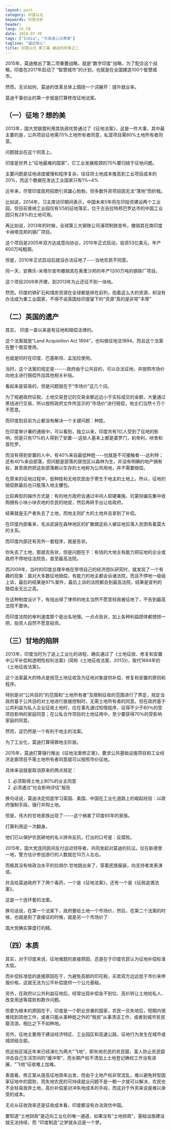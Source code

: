```yaml
---
layout: post
category: 印度以北
keywords: 时政分析
header:
lang: zh_CN 
date: 2018-07-30
tags: ["India", "大英良心汉弗莱"]
tagline: "逼近核心"
title: 印度以北 第三篇 被迫的改革之二
---
```


2015年，莫迪推出了第二项重要战略，就是“数字印度”战略，为了配合这个战略，印度在2017年启动了 “智慧城市”的计划，也就是在全国建造100个智慧城市。

然而，无论如何，莫迪的改革总体上围绕一个词展开：提升就业率。

莫迪干事创业的第一步就是打算修改征地法案。

## （一）征地？想的美

2013年，国大党联盟利用其执政优势通过了《征地法案》，这是一件大事，其中最主要的是，公共项目征地需70%土地所有者同意，私营项目需80%土地所有者同意。

问题就出在这个同意上。

印度是世界上“征地最难的国家”，它工业发展瓶颈的70%要归结于征地问题。

主要问题是征地进度缓慢和程序复杂，往往将土地成本推高到工业项目成本的20%，而这个数据在发达工业国家只有1%~4%

近年来，尽管印度政府招商引资雄心勃勃，但多数外资项目因无法“落地”而折戟。

比如说，2014年，习主席访印期间表示，中国未来5年将在印投资建设两个工业园，但目前普纳工业园仅有1/5的征地落实，位于古吉拉特邦巴罗达市的中国工业园只有28%的土地可用。

再比如说，2013年的时候，全球第三大钢铁公司浦项制铁宣布，撤销其在南印度卡纳塔克邦的钢厂项目。

这个项目是2005年双方达成意向协议，2010年正式启动，投资53亿美元，年产600万吨粗钢。

但是，2010年正式启动后就没办法征地了----当地农民不同意。

同一天，安赛乐-米塔尔宣布撤销其在奥里沙邦的年产1200万吨的钢铁厂项目。

这个项目2006年开建，到2013年为止还征不到一块地。

然而，印度的铁矿石和煤炭资源在全球都是排在前列，抱着这么大的资源，却没有办法成为重工业国家，不得不说英国给印度留下的“资源”真的是非常“丰厚”

## （二）英国的遗产

其实， 印度一直以来是有征地和赔偿法律的。

这个法案就是“Land Acquisition Act 1894”，也叫做征地法1894，而且这个法案在整个南亚使用。

也就是同时在印度、巴基斯坦、孟加拉使用。

当时，这个法案的规定是------政府由于公共目的，可以合法征地，并按照市场价向地主进行赔偿外加其他相关补贴。

看起来是容易的，但是问题就在于“市场价”这几个词。

为了规避政府征税，土地交易登记的交易金额远远小于实际成交的金额，大量通过黑钱进行交易，所以按照政府文件所显示的“市场价”进行赔偿，地主们当然十万个不愿意。

而印度到目前为止都没有解决一个关键问题：种姓。

在印度审计署的通报中，可以看到，独立以来，印度共有1亿人受到了征地的影响，但是只有17%的人得到了安置---这些人基本上都是婆罗门，刹帝利，吠舍和首陀罗。

而没有得到安置的人中，有40%来自最低种姓----也就是不可接触者---达利特；还有40%来自部落，但问题是部落的居住区以森林为生，并没有明确的地产拥有权，甚至政府把这些部落赖以生存的土地称为公共用地，并不需要赔偿。

在原来的征地过程中，低种姓和无地农民由于寄生于地主的土地上。所以，征地的赔偿款最后也只能落入地主腰包。

比较典型的操作方式是：有的地方政府会通过中间人软硬兼施、坑蒙拐骗先集中收购拥有小块小块农地的农民的地皮，然后再转手出让给政府。

结果就是无产者失去了土地，而地主则扩大的土地并且拿到了补偿。

在印度内部看来，毛派武装在森林地区的扩散跟这些人被征地后落入贫困有着莫大的关系。

而印度内部还有另外一套程序，就是告状。

你失去了土地，那就去告状，但是问题在于：有钱的大地主有能力把征地的企业或政府不停地往法院告，直至最高法院。

而2009年，当时的印度总理辛格在带领自己的经济团队研究时，就发现了一个有趣的现象：面对大多数征地赔偿，有能力的地主都会诉诸法院，而且不停地一级级上诉，最后的结果是97%案件，最后上诉的法院都会到最高法院，结果是宣判的赔偿金无比之高。

在这种制度设计下，有钱出得了律师的地主当然不愿意轻易被征地了，不告到最高法院不罢休。

而印度法院的审判速度那个是出名地慢。一点点告状，加上各种利益团体都想捞一把，投资人自然不愿意投资。

## （三）甘地的陷阱

2013年，印度当时为了追上工业化的进程，确实通过了《土地征收、修复和安置中公平补偿和透明性权利法案》(简称《土地征收法案，2013》)，取代1894年的《土地征收法案》。

这个法案最大的特点是规范土地征收及为征地对象提供补偿、修复和安置的原则和程序。

特别是对“公共目的”的范围和“土地所有者”及限制征收的范围进行了界定，规定当政府基于公共目的对土地进行直接控制时，无需土地所有者的同意。但在政府基于公共利益为私人企业征收土地时，应在事先通过知情程序，征得不少于80％的受项目影响的家庭同意；在公私合作项目的土地征用中，至少要获得70％的受影响家庭的同意。

然而，这仍然是一个有利于地主的法案。

为了工业化，莫迪打算得罪地主阶层。

2015年，莫迪打算强行推出《征地法案修正案》，要求公共基础设施项目和工业经济走廊项目不需土地所有者同意就可以按照市价征地。

具体来说就是取消原来的两点规定：

1. 必须取得土地上80%的业主同意
2. 必须通过“社会影响评估”报告

换句话说，莫迪决定彻底学习英国、美国、中国在工业化道路上的崛起经验：以政府强制手段，强行并购土地。

但是，伟大的甘地家族出现了-----这个祸害了印度65年的家族。

打算利用这一次翻身。

他们已以保护农民耕地的名义拼命反抗，打出的口号是：反腐败。

2015年，国大党连同民间反付运动领导者，共同发起对莫迪的抗议。仅在新德里一地，警方估计参加游行的人数就在10万人左右。

而极其没有啥政治水平的拉胡尔.甘地跳出来了，穿着民族服装，向支持者发表演说。

并且给莫迪政府下了两个毒药，一个是《征地法案》，还有一个是《征税追溯法案》。

这是一个连环套的法案。

换句话说，在第一个法案下，政府要给土地一个市场价，然后，在第二个法案的时候，也就是到了直接征的时候，就是另一个市场价了

国大党确实算盘打的精。

## （四）本质

其实，对于印度来说，征地难题的直接原因，还是在于印度农民认为征地补偿标准太低。

而补偿标准低的直接原因在于，为避免高额的印花税，买卖双方远远低于市价来申报价格，这就无法为公平补偿提供一个公允基础。

另外，在政府以公共利益征地后，经常出现补偿金不到位、高价转让土地给私人、改变用途等腐败和欺诈问题。

但更为根本的原因在于，印度是一个职业世袭的国家，农民一旦失地后，短期内很难找到其他工作，或者只能从事种姓之外的“贱民”从事清洁工作，或者到城市贫民窟流浪，相比之下不如种地。

另外，征地主要用于建设经济特区、工业园区和高速公路，征地行为发生在城市或城郊结合部。

但这些区域近年来已经演化为两大“飞地”，即失地农民的贫民窟，富人防止贫民窟冲击自己生活空间的“缓冲带”，而长期产权不清加上土地登记确权工作没有进展，“飞地”征收难上加难。

表面看，修正案从提高征地效率出发，但由于土地产权非常混乱，难以避免转型国家征地中的腐败，而失地农民的可持续就业问题不是一朝一夕就可以解决，农民也不会轻易放弃土地，高价补偿是对冲失地成本的手段，而这对于外资来说是难以承受的成本。

无论从征收效率还是征收成本看，印度都没有办法效仿中国。

要知道“土地财政”是迈向工业化的唯一通道，如果没有“土地财政”，基础设施建设就无法持续，而 “印度制造”之梦就永远是一个梦。

